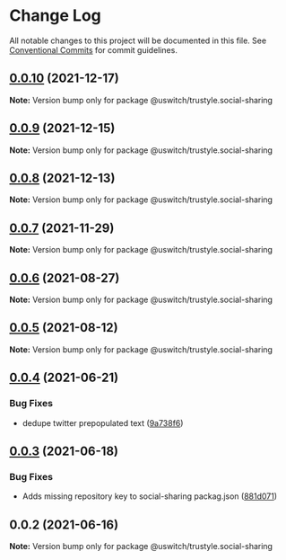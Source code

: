 # Change Log

All notable changes to this project will be documented in this file.
See [Conventional Commits](https://conventionalcommits.org) for commit guidelines.

## [0.0.10](https://github.com/uswitch/trustyle/compare/@uswitch/trustyle.social-sharing@0.0.9...@uswitch/trustyle.social-sharing@0.0.10) (2021-12-17)

**Note:** Version bump only for package @uswitch/trustyle.social-sharing





## [0.0.9](https://github.com/uswitch/trustyle/compare/@uswitch/trustyle.social-sharing@0.0.8...@uswitch/trustyle.social-sharing@0.0.9) (2021-12-15)

**Note:** Version bump only for package @uswitch/trustyle.social-sharing





## [0.0.8](https://github.com/uswitch/trustyle/compare/@uswitch/trustyle.social-sharing@0.0.7...@uswitch/trustyle.social-sharing@0.0.8) (2021-12-13)

**Note:** Version bump only for package @uswitch/trustyle.social-sharing





## [0.0.7](https://github.com/uswitch/trustyle/compare/@uswitch/trustyle.social-sharing@0.0.6...@uswitch/trustyle.social-sharing@0.0.7) (2021-11-29)

**Note:** Version bump only for package @uswitch/trustyle.social-sharing





## [0.0.6](https://github.com/uswitch/trustyle/compare/@uswitch/trustyle.social-sharing@0.0.5...@uswitch/trustyle.social-sharing@0.0.6) (2021-08-27)

**Note:** Version bump only for package @uswitch/trustyle.social-sharing





## [0.0.5](https://github.com/uswitch/trustyle/compare/@uswitch/trustyle.social-sharing@0.0.4...@uswitch/trustyle.social-sharing@0.0.5) (2021-08-12)

**Note:** Version bump only for package @uswitch/trustyle.social-sharing





## [0.0.4](https://github.com/uswitch/trustyle/compare/@uswitch/trustyle.social-sharing@0.0.3...@uswitch/trustyle.social-sharing@0.0.4) (2021-06-21)


### Bug Fixes

* dedupe twitter prepopulated text ([9a738f6](https://github.com/uswitch/trustyle/commit/9a738f6))





## [0.0.3](https://github.com/uswitch/trustyle/compare/@uswitch/trustyle.social-sharing@0.0.2...@uswitch/trustyle.social-sharing@0.0.3) (2021-06-18)


### Bug Fixes

* Adds missing repository key to social-sharing packag.json ([881d071](https://github.com/uswitch/trustyle/commit/881d071))





## 0.0.2 (2021-06-16)

**Note:** Version bump only for package @uswitch/trustyle.social-sharing
